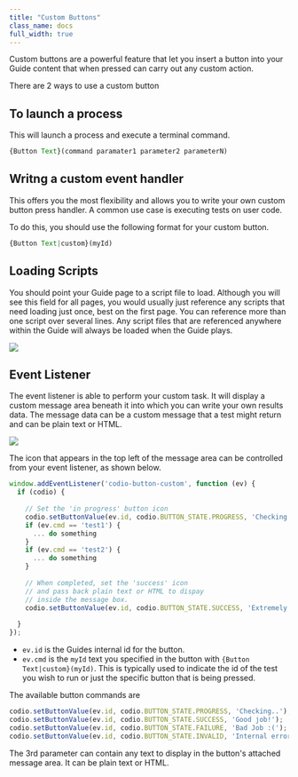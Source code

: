 ```yaml
---
title: "Custom Buttons"
class_name: docs
full_width: true
---
```


Custom buttons are a powerful feature that let you insert a button into your Guide content that when pressed can carry out any custom action.

There are 2 ways to use a custom button

## To launch a process
This will launch a process and execute a terminal command. 

```javascript
{Button Text}(command paramater1 parameter2 parameterN)
```

## Writng a custom event handler
This offers you the most flexibility and allows you to write your own custom button press handler. A common use case is executing tests on user code.

To do this, you should use the following format for your custom button.

```javascript
{Button Text|custom}(myId)
```

## Loading Scripts
You should point your Guide page to a script file to load. Although you will see this field for all pages, you would usually just reference any scripts that need loading just once, best on the first page. You can reference more than one script over several lines. Any script files that are referenced anywhere within the Guide will always be loaded when the Guide plays.

![](/img/docs/guides/scripts.png)

## Event Listener
The event listener is able to perform your custom task. It will display a custom message area beneath it into which you can write your own results data. The message data can be a custom message that a test might return and can be plain text or HTML. 

![](/img/docs/guides/custom-button.png)

The icon that appears in the top left of the message area can be controlled from your event listener, as shown below.

```javascript
window.addEventListener('codio-button-custom', function (ev) {
  if (codio) {
  
    // Set the 'in progress' button icon
    codio.setButtonValue(ev.id, codio.BUTTON_STATE.PROGRESS, 'Checking');
    if (ev.cmd == 'test1') {
      ... do something
    }
    if (ev.cmd == 'test2') {
      ... do something
    }
    
    // When completed, set the 'success' icon 
    // and pass back plain text or HTML to dispay 
    // inside the message box.
    codio.setButtonValue(ev.id, codio.BUTTON_STATE.SUCCESS, 'Extremely well done!');
    
  }
});
```

- `ev.id` is the Guides internal id for the button.
- `ev.cmd` is the `myId` text you specified in the button with `{Button Text|custom}(myId)`. This is typically used to indicate the id of the test you wish to run or just the specific button that is being pressed.

The available button commands are 

```javascript
codio.setButtonValue(ev.id, codio.BUTTON_STATE.PROGRESS, 'Checking..');
codio.setButtonValue(ev.id, codio.BUTTON_STATE.SUCCESS, 'Good job!');
codio.setButtonValue(ev.id, codio.BUTTON_STATE.FAILURE, 'Bad Job :(');
codio.setButtonValue(ev.id, codio.BUTTON_STATE.INVALID, 'Internal error');
```

The 3rd parameter can contain any text to display in the button's attached message area. It can be plain text or HTML.




